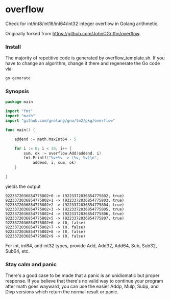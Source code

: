 # overflow

Check for int/int8/int16/int64/int32 integer overflow in Golang arithmetic.

Originally forked from https://github.com/JohnCGriffin/overflow.

### Install

The majority of repetitive code is generated by overflow_template.sh. If you
have to change an algorithm, change it there and regenerate the Go code via:

```sh
go generate
```

### Synopsis

```go
package main

import "fmt"
import "math"
import "github.com/gnolang/gno/tm2/pkg/overflow"

func main() {

	addend := math.MaxInt64 - 5

	for i := 0; i < 10; i++ {
		sum, ok := overflow.Add(addend, i)
		fmt.Printf("%v+%v -> (%v, %v)\n",
			addend, i, sum, ok)
	}

}
```

yields the output

```console
9223372036854775802+0 -> (9223372036854775802, true)
9223372036854775802+1 -> (9223372036854775803, true)
9223372036854775802+2 -> (9223372036854775804, true)
9223372036854775802+3 -> (9223372036854775805, true)
9223372036854775802+4 -> (9223372036854775806, true)
9223372036854775802+5 -> (9223372036854775807, true)
9223372036854775802+6 -> (0, false)
9223372036854775802+7 -> (0, false)
9223372036854775802+8 -> (0, false)
9223372036854775802+9 -> (0, false)
```

For int, int64, and int32 types, provide Add, Add32, Add64, Sub, Sub32, Sub64, etc.  

### Stay calm and panic

There's a good case to be made that a panic is an unidiomatic but proper
response. If you believe that there's no valid way to continue your program
after math goes wayward, you can use the easier Addp, Mulp, Subp, and Divp
versions which return the normal result or panic.

